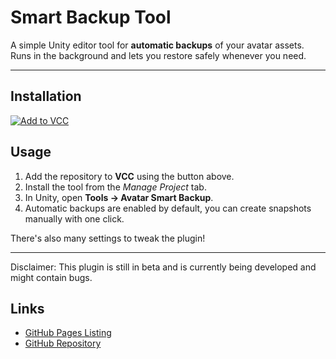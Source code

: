 # Smart Backup Tool

A simple Unity editor tool for **automatic backups** of your avatar assets.  
Runs in the background and lets you restore safely whenever you need.

---

## Installation

[![Add to VCC](https://img.shields.io/badge/Add%20to%20VCC-Click-blue)](https://dummics.github.io/unity-smart-backup/)



## Usage

1. Add the repository to **VCC** using the button above.  
2. Install the tool from the *Manage Project* tab.  
3. In Unity, open **Tools → Avatar Smart Backup**.  
4. Automatic backups are enabled by default, you can create snapshots manually with one click.

There's also many settings to tweak the plugin!

---

Disclaimer: This plugin is still in beta and is currently being developed and might contain bugs.

## Links

- [GitHub Pages Listing](https://dummics.github.io/flowye-backup-tool/index.json)  
- [GitHub Repository](https://github.com/dummics/flowye-backup-tool)
